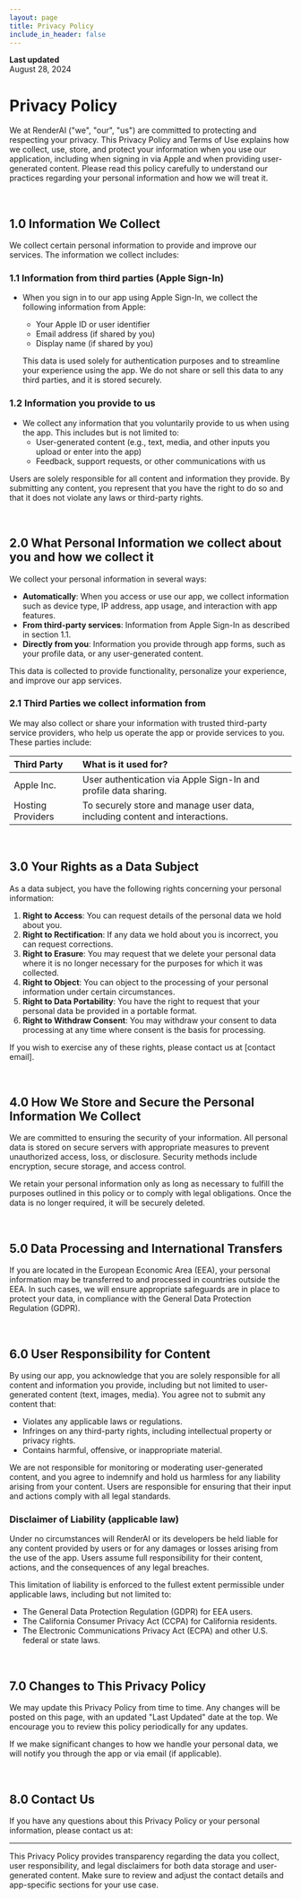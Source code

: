 ```yaml
---
layout: page
title: Privacy Policy
include_in_header: false
---
```


**Last updated**  
August 28, 2024

# Privacy Policy

We at RenderAI ("we", "our", "us") are committed to protecting and respecting your privacy. This Privacy Policy and Terms of Use explains how we collect, use, store, and protect your information when you use our application, including when signing in via Apple and when providing user-generated content. Please read this policy carefully to understand our practices regarding your personal information and how we will treat it.

<br>

## 1.0 Information We Collect

We collect certain personal information to provide and improve our services. The information we collect includes:

### 1.1 Information from third parties (Apple Sign-In)

- When you sign in to our app using Apple Sign-In, we collect the following information from Apple:

  - Your Apple ID or user identifier
  - Email address (if shared by you)
  - Display name (if shared by you)

  This data is used solely for authentication purposes and to streamline your experience using the app. We do not share or sell this data to any third parties, and it is stored securely.

### 1.2 Information you provide to us

- We collect any information that you voluntarily provide to us when using the app. This includes but is not limited to:
  - User-generated content (e.g., text, media, and other inputs you upload or enter into the app)
  - Feedback, support requests, or other communications with us

Users are solely responsible for all content and information they provide. By submitting any content, you represent that you have the right to do so and that it does not violate any laws or third-party rights.

<br>

## 2.0 What Personal Information we collect about you and how we collect it

We collect your personal information in several ways:

- **Automatically**: When you access or use our app, we collect information such as device type, IP address, app usage, and interaction with app features.
- **From third-party services**: Information from Apple Sign-In as described in section 1.1.
- **Directly from you**: Information you provide through app forms, such as your profile data, or any user-generated content.

This data is collected to provide functionality, personalize your experience, and improve our app services.

### 2.1 Third Parties we collect information from

We may also collect or share your information with trusted third-party service providers, who help us operate the app or provide services to you. These parties include:

| Third Party       | What is it used for?                                                        |
| :---------------- | :-------------------------------------------------------------------------- |
| Apple Inc.        | User authentication via Apple Sign-In and profile data sharing.             |
| Hosting Providers | To securely store and manage user data, including content and interactions. |

<br>

## 3.0 Your Rights as a Data Subject

As a data subject, you have the following rights concerning your personal information:

1. **Right to Access**: You can request details of the personal data we hold about you.
2. **Right to Rectification**: If any data we hold about you is incorrect, you can request corrections.
3. **Right to Erasure**: You may request that we delete your personal data where it is no longer necessary for the purposes for which it was collected.
4. **Right to Object**: You can object to the processing of your personal information under certain circumstances.
5. **Right to Data Portability**: You have the right to request that your personal data be provided in a portable format.
6. **Right to Withdraw Consent**: You may withdraw your consent to data processing at any time where consent is the basis for processing.

If you wish to exercise any of these rights, please contact us at [contact email].

<br>

## 4.0 How We Store and Secure the Personal Information We Collect

We are committed to ensuring the security of your information. All personal data is stored on secure servers with appropriate measures to prevent unauthorized access, loss, or disclosure. Security methods include encryption, secure storage, and access control.

We retain your personal information only as long as necessary to fulfill the purposes outlined in this policy or to comply with legal obligations. Once the data is no longer required, it will be securely deleted.

<br>

## 5.0 Data Processing and International Transfers

If you are located in the European Economic Area (EEA), your personal information may be transferred to and processed in countries outside the EEA. In such cases, we will ensure appropriate safeguards are in place to protect your data, in compliance with the General Data Protection Regulation (GDPR).

<br>

## 6.0 User Responsibility for Content

By using our app, you acknowledge that you are solely responsible for all content and information you provide, including but not limited to user-generated content (text, images, media). You agree not to submit any content that:

- Violates any applicable laws or regulations.
- Infringes on any third-party rights, including intellectual property or privacy rights.
- Contains harmful, offensive, or inappropriate material.

We are not responsible for monitoring or moderating user-generated content, and you agree to indemnify and hold us harmless for any liability arising from your content. Users are responsible for ensuring that their input and actions comply with all legal standards.

### Disclaimer of Liability (applicable law)

Under no circumstances will RenderAI or its developers be held liable for any content provided by users or for any damages or losses arising from the use of the app. Users assume full responsibility for their content, actions, and the consequences of any legal breaches.

This limitation of liability is enforced to the fullest extent permissible under applicable laws, including but not limited to:

- The General Data Protection Regulation (GDPR) for EEA users.
- The California Consumer Privacy Act (CCPA) for California residents.
- The Electronic Communications Privacy Act (ECPA) and other U.S. federal or state laws.

<br>

## 7.0 Changes to This Privacy Policy

We may update this Privacy Policy from time to time. Any changes will be posted on this page, with an updated "Last Updated" date at the top. We encourage you to review this policy periodically for any updates.

If we make significant changes to how we handle your personal data, we will notify you through the app or via email (if applicable).

<br>

## 8.0 Contact Us

If you have any questions about this Privacy Policy or your personal information, please contact us at:

<!-- **Email**: [contact email]
**Address**: [company address] -->

---

This Privacy Policy provides transparency regarding the data you collect, user responsibility, and legal disclaimers for both data storage and user-generated content. Make sure to review and adjust the contact details and app-specific sections for your use case.
